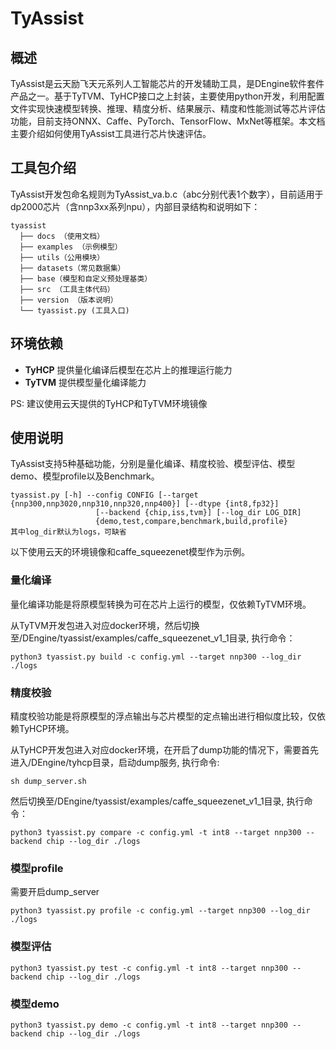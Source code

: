# TyAssist

## 概述

TyAssist是云天励飞天元系列人工智能芯片的开发辅助工具，是DEngine软件套件产品之一。基于TyTVM、TyHCP接口之上封装，主要使用python开发，利用配置文件实现快速模型转换、推理、精度分析、结果展示、精度和性能测试等芯片评估功能，目前支持ONNX、Caffe、PyTorch、TensorFlow、MxNet等框架。本文档主要介绍如何使用TyAssist工具进行芯片快速评估。


## 工具包介绍

TyAssist开发包命名规则为TyAssist_va.b.c（abc分别代表1个数字），目前适用于dp2000芯片（含nnp3xx系列npu），内部目录结构和说明如下：

```
tyassist
  ├── docs （使用文档）
  ├── examples （示例模型）
  ├── utils（公用模块）
  ├── datasets（常见数据集）
  ├── base（模型和自定义预处理基类）
  ├── src （工具主体代码）
  ├── version （版本说明）
  └── tyassist.py (工具入口)
```

## 环境依赖

- **TyHCP**  提供量化编译后模型在芯片上的推理运行能力
- **TyTVM**  提供模型量化编译能力

PS: 建议使用云天提供的TyHCP和TyTVM环境镜像

## 使用说明

TyAssist支持5种基础功能，分别是量化编译、精度校验、模型评估、模型demo、模型profile以及Benchmark。

```
tyassist.py [-h] --config CONFIG [--target {nnp300,nnp3020,nnp310,nnp320,nnp400}] [--dtype {int8,fp32}]
                   [--backend {chip,iss,tvm}] [--log_dir LOG_DIR]
                   {demo,test,compare,benchmark,build,profile}
其中log_dir默认为logs，可缺省
```

以下使用云天的环境镜像和caffe_squeezenet模型作为示例。

### 量化编译

量化编译功能是将原模型转换为可在芯片上运行的模型，仅依赖TyTVM环境。  

从TyTVM开发包进入对应docker环境，然后切换至/DEngine/tyassist/examples/caffe_squeezenet_v1_1目录, 执行命令：

```shell
python3 tyassist.py build -c config.yml --target nnp300 --log_dir ./logs
```

### 精度校验

精度校验功能是将原模型的浮点输出与芯片模型的定点输出进行相似度比较，仅依赖TyHCP环境。

从TyHCP开发包进入对应docker环境，在开启了dump功能的情况下，需要首先进入/DEngine/tyhcp目录，启动dump服务, 执行命令:

```shell
sh dump_server.sh
```

然后切换至/DEngine/tyassist/examples/caffe_squeezenet_v1_1目录, 执行命令：

```shell
python3 tyassist.py compare -c config.yml -t int8 --target nnp300 --backend chip --log_dir ./logs
```

### 模型profile

需要开启dump_server

```shell
python3 tyassist.py profile -c config.yml --target nnp300 --log_dir ./logs
```

### 模型评估

```shell
python3 tyassist.py test -c config.yml -t int8 --target nnp300 --backend chip --log_dir ./logs
```

### 模型demo

```shell
python3 tyassist.py demo -c config.yml -t int8 --target nnp300 --backend chip --log_dir ./logs
```